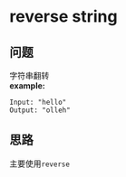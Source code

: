 # reverse string
## 问题
字符串翻转  
**example:**
```
Input: "hello"
Output: "olleh"
```

## 思路
主要使用`reverse` 